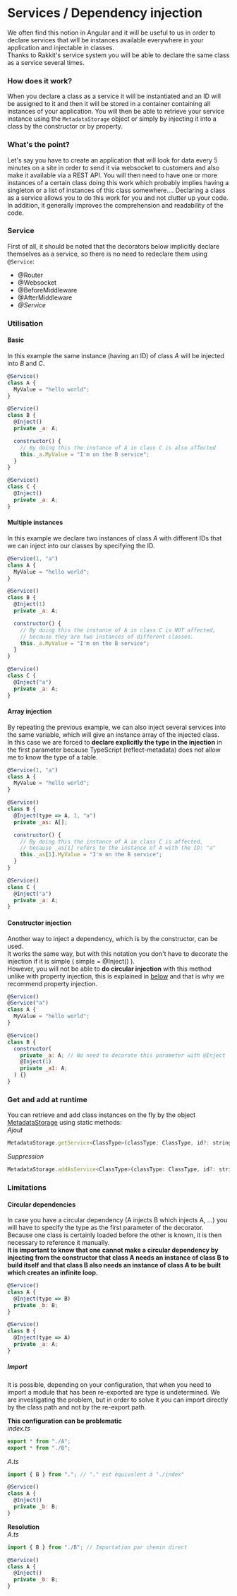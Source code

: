 # Services / Dependency injection
We often find this notion in Angular and it will be useful to us in order to declare services that will be instances available everywhere in your application and injectable in classes.  
Thanks to Rakkit's service system you will be able to declare the same class as a service several times.

### How does it work?
When you declare a class as a service it will be instantiated and an ID will be assigned to it and then it will be stored in a container containing all instances of your application. You will then be able to retrieve your service instance using the `MetadataStorage` object or simply by injecting it into a class by the constructor or by property.

### What's the point?
Let's say you have to create an application that will look for data every 5 minutes on a site in order to send it via websocket to customers and also make it available via a REST API. You will then need to have one or more instances of a certain class doing this work which probably implies having a singleton or a list of instances of this class somewhere.... Declaring a class as a service allows you to do this work for you and not clutter up your code. In addition, it generally improves the comprehension and readability of the code.

### Service
First of all, it should be noted that the decorators below implicitly declare themselves as a service, so there is no need to redeclare them using `@Service`:
- @Router
- @Websocket
- @BeforeMiddleware
- @AfterMiddleware
- _@Service_

### Utilisation

#### Basic
In this example the same instance (having an ID) of class _A_ will be injected into _B_ and _C_.
```javascript
@Service()
class A {
  MyValue = "hello world";
}
```
```javascript
@Service()
class B {
  @Inject()
  private _a: A;

  constructor() {
    // By doing this the instance of A in class C is also affected
    this._a.MyValue = "I'm on the B service";
  }
}
```
```javascript
@Service()
class C {
  @Inject()
  private _a: A;
}
```

#### Multiple instances
In this example we declare two instances of class _A_ with different IDs that we can inject into our classes by specifying the ID.
```javascript
@Service(1, "a")
class A {
  MyValue = "hello world";
}
```
```javascript
@Service()
class B {
  @Inject(1)
  private _a: A;

  constructor() {
    // By doing this the instance of A in class C is NOT affected,
    // because they are two instances of different classes.
    this._a.MyValue = "I'm on the B service";
  }
}
```
```javascript
@Service()
class C {
  @Inject("a")
  private _a: A;
}
```

#### Array injection
By repeating the previous example, we can also inject several services into the same variable, which will give an instance array of the injected class.  
In this case we are forced to **declare explicitly the type in the injection** in the first parameter because TypeScript (reflect-metadata) does not allow me to know the type of a table.
```javascript
@Service(1, "a")
class A {
  MyValue = "hello world";
}
```
```javascript
@Service()
class B {
  @Inject(type => A, 1, "a")
  private _as: A[];

  constructor() {
    // By doing this the instance of A in class C is affected,
    // because _as[1] refers to the instance of A with the ID: "a"
    this._as[1].MyValue = "I'm on the B service";
  }
}
```
```javascript
@Service()
class C {
  @Inject("a")
  private _a: A;
}
```

#### Constructor injection
Another way to inject a dependency, which is by the constructor, can be used.  
It works the same way, but with this notation you don't have to decorate the injection if it is simple ( simple = @Inject() ).  
However, you will not be able to **do circular injection** with this method unlike with property injection, this is explained in [below](http://localhost:3000/#/fr/DI?id=circular-dependencies) and that is why we recommend property injection.
```javascript
@Service()
@Service("a")
class A {
  MyValue = "hello world";
}
```
```javascript
@Service()
class B {
  constructor(
    private _a: A; // No need to decorate this parameter with @Inject
    @Inject(1)
    private _a1: A;
  ) {}
}
```

### Get and add at runtime
You can retrieve and add class instances on the fly by the object [MetadataStorage](http://localhost:3000/#/fr/MetadataStorage) using static methods:  
_Ajout_
```javascript
MetadataStorage.getService<ClassType>(classType: ClassType, id?: string | number);
```
_Suppression_
```javascript
MetadataStorage.addAsService<ClassType>(classType: ClassType, id?: string | number);
```

### Limitations
#### Circular dependencies
In case you have a circular dependency (A injects B which injects A, ...) you will have to specify the type as the first parameter of the decorator.  
Because one class is certainly loaded before the other is known, it is then necessary to reference it manually.  
**It is important to know that one cannot make a circular dependency by injecting from the constructor that class A needs an instance of class B to build itself and that class B also needs an instance of class A to be built which creates an infinite loop.**
```javascript
@Service()
class A {
  @Inject(type => B)
  private _b: B;
}
```
```javascript
@Service()
class B {
  @Inject(type => A)
  private _a: A;
}
```

##### Import
It is possible, depending on your configuration, that when you need to import a module that has been re-exported are type is undetermined. We are investigating the problem, but in order to solve it you can import directly by the class path and not by the re-export path.  

**This configuration can be problematic**  
_index.ts_
```javascript
export * from "./A";
export * from "./B";
```
_A.ts_
```javascript
import { B } from "."; // "." est équivalent à "./index"

@Service()
class A {
  @Inject()
  private _b: B;
}
```

**Resolution**  
_A.ts_
```javascript
import { B } from "./B"; // Importation par chemin direct

@Service()
class A {
  @Inject()
  private _b: B;
}
```
